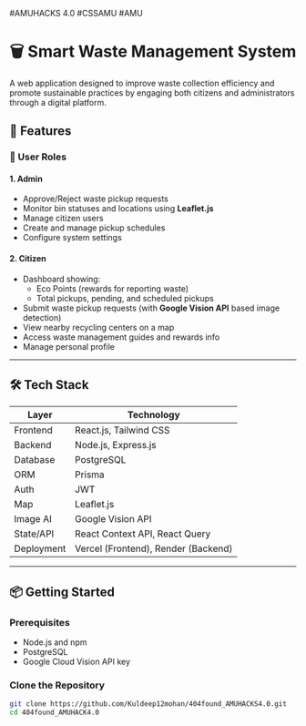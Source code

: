 #AMUHACKS 4.0 #CSSAMU #AMU
# 🗑️ Smart Waste Management System

A web application designed to improve waste collection efficiency and promote sustainable practices by engaging both citizens and administrators through a digital platform.

## 🚀 Features

### 👤 User Roles

#### 1. **Admin**
- Approve/Reject waste pickup requests
- Monitor bin statuses and locations using **Leaflet.js**
- Manage citizen users
- Create and manage pickup schedules
- Configure system settings

#### 2. **Citizen**
- Dashboard showing:
  - Eco Points (rewards for reporting waste)
  - Total pickups, pending, and scheduled pickups
- Submit waste pickup requests (with **Google Vision API** based image detection)
- View nearby recycling centers on a map
- Access waste management guides and rewards info
- Manage personal profile

---

## 🛠️ Tech Stack

| Layer       | Technology                        |
|-------------|------------------------------------|
| Frontend    | React.js, Tailwind CSS             |
| Backend     | Node.js, Express.js                |
| Database    | PostgreSQL                         |
| ORM         | Prisma                             |
| Auth        | JWT                                |
| Map         | Leaflet.js                         |
| Image AI    | Google Vision API                  |
| State/API   | React Context API, React Query     |
| Deployment  | Vercel (Frontend), Render (Backend) |

---

## 📦 Getting Started

### Prerequisites
- Node.js and npm
- PostgreSQL
- Google Cloud Vision API key

### Clone the Repository
```bash
git clone https://github.com/Kuldeep12mohan/404found_AMUHACKS4.0.git
cd 404found_AMUHACK4.0
